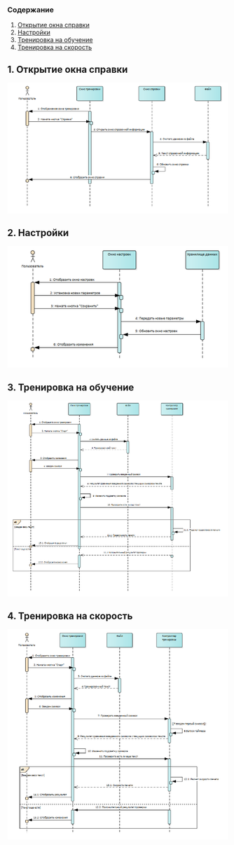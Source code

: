 ### Содержание
1. [Открытие окна справки](#1) <br>
2. [Настройки](#2) <br>
3. [Тренировка на обучение](#3)<br>
4. [Тренировка на скорость](#3)<br>

## 1. Открытие окна справки <a name="1"></a>
![Окно справки](https://github.com/AnastasiaKviatsinskaya/tritpo/blob/master/Diagrams/Sequence/Reference.png) <br/>

## 2. Настройки <a name="2"></a>
![Настройки](https://github.com/AnastasiaKviatsinskaya/tritpo/blob/master/Diagrams/Sequence/Settings.png) <br/>

## 3. Тренировка на обучение <a name="3"></a>
![Обучение](https://github.com/AnastasiaKviatsinskaya/tritpo/blob/master/Diagrams/Sequence/TrainingForLearning.png) <br/>

## 4. Тренировка на скорость <a name="4"></a>
![Скорость](https://github.com/AnastasiaKviatsinskaya/tritpo/blob/master/Diagrams/Sequence/TrainingForSpeed.png) <br/>

